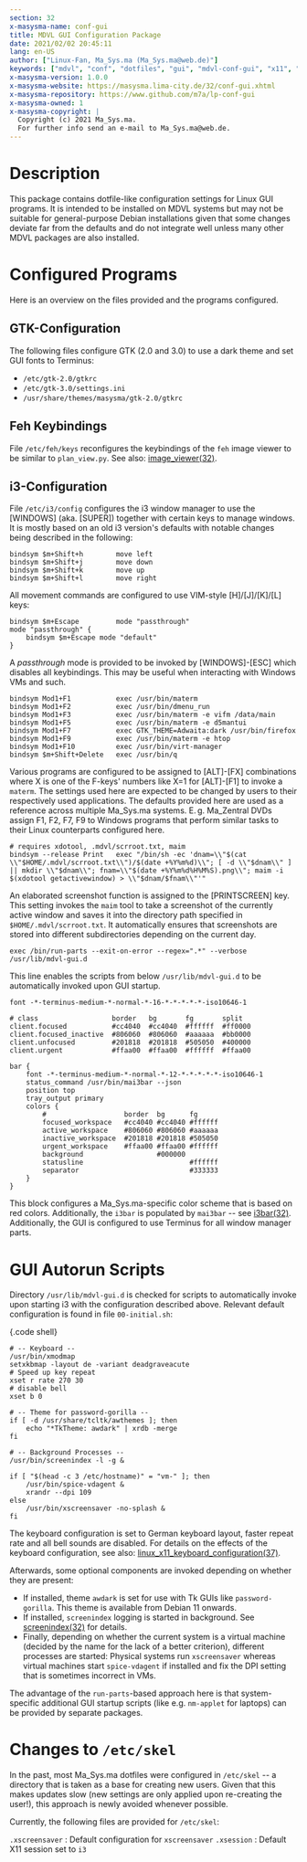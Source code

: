 ```yaml
---
section: 32
x-masysma-name: conf-gui
title: MDVL GUI Configuration Package
date: 2021/02/02 20:45:11
lang: en-US
author: ["Linux-Fan, Ma_Sys.ma (Ma_Sys.ma@web.de)"]
keywords: ["mdvl", "conf", "dotfiles", "gui", "mdvl-conf-gui", "x11", "linux"]
x-masysma-version: 1.0.0
x-masysma-website: https://masysma.lima-city.de/32/conf-gui.xhtml
x-masysma-repository: https://www.github.com/m7a/lp-conf-gui
x-masysma-owned: 1
x-masysma-copyright: |
  Copyright (c) 2021 Ma_Sys.ma.
  For further info send an e-mail to Ma_Sys.ma@web.de.
---
```

Description
===========

This package contains dotfile-like configuration settings for Linux GUI
programs. It is intended to be installed on MDVL systems but may not be suitable
for general-purpose Debian installations given that some changes deviate far
from the defaults and do not integrate well unless many other MDVL packages
are also installed.

Configured Programs
===================

Here is an overview on the files provided and the programs configured.

## GTK-Configuration

The following files configure GTK (2.0 and 3.0) to use a dark theme and set
GUI fonts to Terminus:

 * `/etc/gtk-2.0/gtkrc`
 * `/etc/gtk-3.0/settings.ini`
 * `/usr/share/themes/masysma/gtk-2.0/gtkrc`

## Feh Keybindings

File `/etc/feh/keys` reconfigures the keybindings of the `feh` image viewer to
be similar to `plan_view.py`. See also: [image_viewer(32)](image_viewer.xhtml).

## i3-Configuration

File `/etc/i3/config` configures the i3 window manager to use the [WINDOWS]
(aka. [SUPER]) together with certain keys to manage windows. It is mostly based
on an old i3 version's defaults with notable changes being described in the
following:

	bindsym $m+Shift+h        move left
	bindsym $m+Shift+j        move down
	bindsym $m+Shift+k        move up
	bindsym $m+Shift+l        move right

All movement commands are configured to use VIM-style [H]/[J]/[K]/[L] keys:

	bindsym $m+Escape         mode "passthrough"
	mode "passthrough" {
		bindsym $m+Escape mode "default"
	}

A _passthrough_ mode is provided to be invoked by [WINDOWS]-[ESC] which disables
all keybindings. This may be useful when interacting with Windows VMs and such.

	bindsym Mod1+F1           exec /usr/bin/materm
	bindsym Mod1+F2           exec /usr/bin/dmenu_run
	bindsym Mod1+F3           exec /usr/bin/materm -e vifm /data/main
	bindsym Mod1+F5           exec /usr/bin/materm -e d5mantui
	bindsym Mod1+F7           exec GTK_THEME=Adwaita:dark /usr/bin/firefox
	bindsym Mod1+F9           exec /usr/bin/materm -e htop
	bindsym Mod1+F10          exec /usr/bin/virt-manager
	bindsym $m+Shift+Delete   exec /usr/bin/q

Various programs are configured to be assigned to [ALT]-[FX] combinations where
X is one of the F-keys' numbers like X=1 for [ALT]-[F1] to invoke a `materm`.
The settings used here are expected to be changed by users to their respectively
used applications. The defaults provided here are used as a reference across
multiple Ma_Sys.ma systems. E. g. Ma_Zentral DVDs assign F1, F2, F7, F9 to
Windows programs that perform similar tasks to their Linux counterparts
configured here.

	# requires xdotool, .mdvl/scrroot.txt, maim
	bindsym --release Print   exec "/bin/sh -ec 'dnam=\\"$(cat \\"$HOME/.mdvl/scrroot.txt\\")/$(date +%Y%m%d)\\"; [ -d \\"$dnam\\" ] || mkdir \\"$dnam\\"; fnam=\\"$(date +%Y%m%d%H%M%S).png\\"; maim -i $(xdotool getactivewindow) > \\"$dnam/$fnam\\"'"

An elaborated screenshot function is assigned to the [PRINTSCREEN] key.
This setting invokes the `maim` tool to take a screenshot of the currently
active window and saves it into the directory path specified in
`$HOME/.mdvl/scrroot.txt`. It automatically ensures that screenshots are stored
into different subdirectories depending on the current day.

	exec /bin/run-parts --exit-on-error --regex=".*" --verbose /usr/lib/mdvl-gui.d

This line enables the scripts from below `/usr/lib/mdvl-gui.d` to be
automatically invoked upon GUI startup.

	font -*-terminus-medium-*-normal-*-16-*-*-*-*-*-iso10646-1

	# class                  border   bg       fg       split
	client.focused           #cc4040  #cc4040  #ffffff  #ff0000
	client.focused_inactive  #806060  #806060  #aaaaaa  #bb0000
	client.unfocused         #201818  #201818  #505050  #400000
	client.urgent            #ffaa00  #ffaa00  #ffffff  #ffaa00

	bar {
		font -*-terminus-medium-*-normal-*-12-*-*-*-*-*-iso10646-1
		status_command /usr/bin/mai3bar --json
		position top
		tray_output primary
		colors {
			#                   border  bg      fg
			focused_workspace   #cc4040 #cc4040 #ffffff
			active_workspace    #806060 #806060 #aaaaaa
			inactive_workspace  #201818 #201818 #505050
			urgent_workspace    #ffaa00 #ffaa00 #ffffff
			background                  #000000
			statusline                          #ffffff
			separator                           #333333
		}
	}

This block configures a Ma_Sys.ma-specific color scheme that is based on red
colors. Additionally, the `i3bar` is populated by `mai3bar` --
see [i3bar(32)](i3bar.xhtml). Additionally, the GUI is configured to use
Terminus for all window manager parts.

GUI Autorun Scripts
===================

Directory `/usr/lib/mdvl-gui.d` is checked for scripts to automatically invoke
upon starting i3 with the configuration described above. Relevant default
configuration is found in file `00-initial.sh`:

{.code shell}

	# -- Keyboard --
	/usr/bin/xmodmap
	setxkbmap -layout de -variant deadgraveacute
	# Speed up key repeat
	xset r rate 270 30
	# disable bell
	xset b 0

	# -- Theme for password-gorilla --
	if [ -d /usr/share/tcltk/awthemes ]; then
		echo "*TkTheme: awdark" | xrdb -merge
	fi

	# -- Background Processes --
	/usr/bin/screenindex -l -g &

	if [ "$(head -c 3 /etc/hostname)" = "vm-" ]; then
		/usr/bin/spice-vdagent &
		xrandr --dpi 109
	else
		/usr/bin/xscreensaver -no-splash &
	fi

The keyboard configuration is set to German keyboard layout, faster repeat
rate and all bell sounds are disabled. For details on the effects of the
keyboard configuration, see also: [linux_x11_keyboard_configuration(37)](../37/linux_x11_keyboard_configuration.xhtml).

Afterwards, some optional components are invoked depending on whether they are
present:

 * If installed, theme `awdark` is set for use with Tk GUIs like
   `password-gorilla`. This theme is available from Debian 11 onwards.
 * If installed, `screenindex` logging is started in background.
   See [screenindex(32)](screenindex.xhtml) for details.
 * Finally, depending on whether the current system is a virtual machine
   (decided by the name for the lack of a better criterion), different processes
   are started: Physical systems run `xscreensaver` whereas virtual machines
   start `spice-vdagent` if installed and fix the DPI setting that is sometimes
   incorrect in VMs.

The advantage of the `run-parts`-based approach here is that system-specific
additional GUI startup scripts (like e.g. `nm-applet` for laptops) can be
provided by separate packages.

Changes to `/etc/skel`
======================

In the past, most Ma_Sys.ma dotfiles were configured in `/etc/skel` -- a
directory that is taken as a base for creating new users. Given that this makes
updates slow (new settings are only applied upon re-creating the user!), this
approach is newly avoided whenever possible.

Currently, the following files are provided for `/etc/skel`:

`.xscreensaver`
:   Default configuration for `xscreensaver`
`.xsession`
:   Default X11 session set to `i3`
